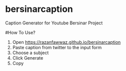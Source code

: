 # bersinarcaption
Caption Generator for Youtube Bersinar Project

#How To Use?
1. Open https://razanfawwaz.github.io/bersinarcaption
2. Paste caption from twitter to the input form
4. Choose a subject
5. Click Generate 
6. Copy
